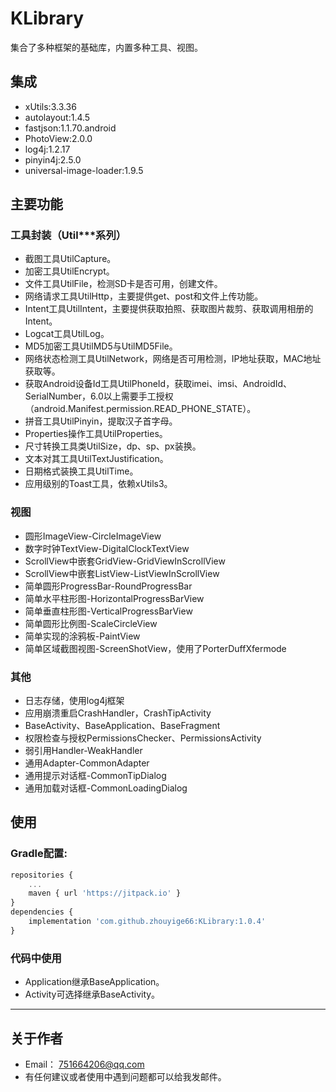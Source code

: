 # KLibrary
集合了多种框架的基础库，内置多种工具、视图。

## 集成
* xUtils:3.3.36
* autolayout:1.4.5
* fastjson:1.1.70.android
* PhotoView:2.0.0
* log4j:1.2.17
* pinyin4j:2.5.0
* universal-image-loader:1.9.5

## 主要功能
### 工具封装（Util***系列）
* 截图工具UtilCapture。
* 加密工具UtilEncrypt。
* 文件工具UtilFile，检测SD卡是否可用，创建文件。
* 网络请求工具UtilHttp，主要提供get、post和文件上传功能。
* Intent工具UtilIntent，主要提供获取拍照、获取图片裁剪、获取调用相册的Intent。
* Logcat工具UtilLog。
* MD5加密工具UtilMD5与UtilMD5File。
* 网络状态检测工具UtilNetwork，网络是否可用检测，IP地址获取，MAC地址获取等。
* 获取Android设备Id工具UtilPhoneId，获取imei、imsi、AndroidId、SerialNumber，6.0以上需要手工授权（android.Manifest.permission.READ_PHONE_STATE）。
* 拼音工具UtilPinyin，提取汉子首字母。
* Properties操作工具UtilProperties。
* 尺寸转换工具类UtilSize，dp、sp、px装换。
* 文本对其工具UtilTextJustification。
* 日期格式装换工具UtilTime。
* 应用级别的Toast工具，依赖xUtils3。
### 视图
* 圆形ImageView-CircleImageView
* 数字时钟TextView-DigitalClockTextView
* ScrollView中嵌套GridView-GridViewInScrollView
* ScrollView中嵌套ListView-ListViewInScrollView
* 简单圆形ProgressBar-RoundProgressBar
* 简单水平柱形图-HorizontalProgressBarView
* 简单垂直柱形图-VerticalProgressBarView
* 简单圆形比例图-ScaleCircleView
* 简单实现的涂鸦板-PaintView
* 简单区域截图视图-ScreenShotView，使用了PorterDuffXfermode

### 其他
* 日志存储，使用log4j框架
* 应用崩溃重启CrashHandler，CrashTipActivity
* BaseActivity、BaseApplication、BaseFragment
* 权限检查与授权PermissionsChecker、PermissionsActivity
* 弱引用Handler-WeakHandler
* 通用Adapter-CommonAdapter
* 通用提示对话框-CommonTipDialog
* 通用加载对话框-CommonLoadingDialog

## 使用
### Gradle配置:
```javascript
repositories {
	...
	maven { url 'https://jitpack.io' }
}
dependencies {
	implementation 'com.github.zhouyige66:KLibrary:1.0.4'
}
```

### 代码中使用
* Application继承BaseApplication。
* Activity可选择继承BaseActivity。

----
## 关于作者
* Email： <751664206@qq.com>
* 有任何建议或者使用中遇到问题都可以给我发邮件。